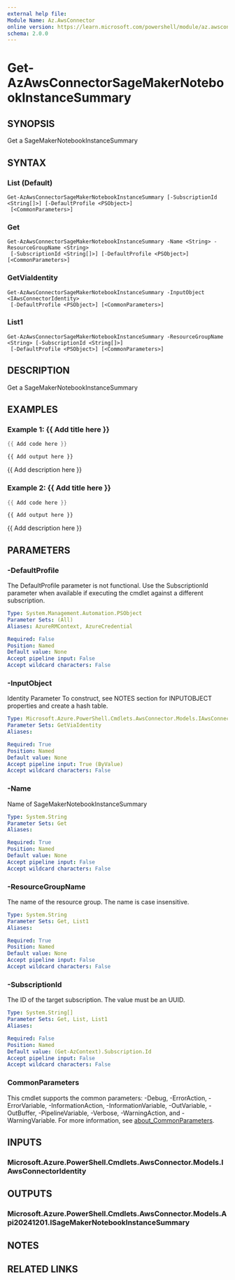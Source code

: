 ```yaml
---
external help file:
Module Name: Az.AwsConnector
online version: https://learn.microsoft.com/powershell/module/az.awsconnector/get-azawsconnectorsagemakernotebookinstancesummary
schema: 2.0.0
---
```


# Get-AzAwsConnectorSageMakerNotebookInstanceSummary

## SYNOPSIS
Get a SageMakerNotebookInstanceSummary

## SYNTAX

### List (Default)
```
Get-AzAwsConnectorSageMakerNotebookInstanceSummary [-SubscriptionId <String[]>] [-DefaultProfile <PSObject>]
 [<CommonParameters>]
```

### Get
```
Get-AzAwsConnectorSageMakerNotebookInstanceSummary -Name <String> -ResourceGroupName <String>
 [-SubscriptionId <String[]>] [-DefaultProfile <PSObject>] [<CommonParameters>]
```

### GetViaIdentity
```
Get-AzAwsConnectorSageMakerNotebookInstanceSummary -InputObject <IAwsConnectorIdentity>
 [-DefaultProfile <PSObject>] [<CommonParameters>]
```

### List1
```
Get-AzAwsConnectorSageMakerNotebookInstanceSummary -ResourceGroupName <String> [-SubscriptionId <String[]>]
 [-DefaultProfile <PSObject>] [<CommonParameters>]
```

## DESCRIPTION
Get a SageMakerNotebookInstanceSummary

## EXAMPLES

### Example 1: {{ Add title here }}
```powershell
{{ Add code here }}
```

```output
{{ Add output here }}
```

{{ Add description here }}

### Example 2: {{ Add title here }}
```powershell
{{ Add code here }}
```

```output
{{ Add output here }}
```

{{ Add description here }}

## PARAMETERS

### -DefaultProfile
The DefaultProfile parameter is not functional.
Use the SubscriptionId parameter when available if executing the cmdlet against a different subscription.

```yaml
Type: System.Management.Automation.PSObject
Parameter Sets: (All)
Aliases: AzureRMContext, AzureCredential

Required: False
Position: Named
Default value: None
Accept pipeline input: False
Accept wildcard characters: False
```

### -InputObject
Identity Parameter
To construct, see NOTES section for INPUTOBJECT properties and create a hash table.

```yaml
Type: Microsoft.Azure.PowerShell.Cmdlets.AwsConnector.Models.IAwsConnectorIdentity
Parameter Sets: GetViaIdentity
Aliases:

Required: True
Position: Named
Default value: None
Accept pipeline input: True (ByValue)
Accept wildcard characters: False
```

### -Name
Name of SageMakerNotebookInstanceSummary

```yaml
Type: System.String
Parameter Sets: Get
Aliases:

Required: True
Position: Named
Default value: None
Accept pipeline input: False
Accept wildcard characters: False
```

### -ResourceGroupName
The name of the resource group.
The name is case insensitive.

```yaml
Type: System.String
Parameter Sets: Get, List1
Aliases:

Required: True
Position: Named
Default value: None
Accept pipeline input: False
Accept wildcard characters: False
```

### -SubscriptionId
The ID of the target subscription.
The value must be an UUID.

```yaml
Type: System.String[]
Parameter Sets: Get, List, List1
Aliases:

Required: False
Position: Named
Default value: (Get-AzContext).Subscription.Id
Accept pipeline input: False
Accept wildcard characters: False
```

### CommonParameters
This cmdlet supports the common parameters: -Debug, -ErrorAction, -ErrorVariable, -InformationAction, -InformationVariable, -OutVariable, -OutBuffer, -PipelineVariable, -Verbose, -WarningAction, and -WarningVariable. For more information, see [about_CommonParameters](http://go.microsoft.com/fwlink/?LinkID=113216).

## INPUTS

### Microsoft.Azure.PowerShell.Cmdlets.AwsConnector.Models.IAwsConnectorIdentity

## OUTPUTS

### Microsoft.Azure.PowerShell.Cmdlets.AwsConnector.Models.Api20241201.ISageMakerNotebookInstanceSummary

## NOTES

## RELATED LINKS

